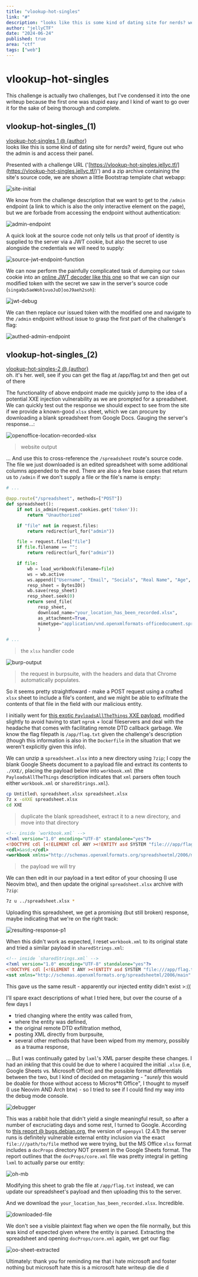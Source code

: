 ```yaml
---
title: "vlookup-hot-singles"
link: "#"
description: "looks like this is some kind of dating site for nerds? weird, figure out who the admin is and access their panel"
author: "jellyCTF"
date: "2024-06-24"
published: true
area: "ctf"
tags: ["web"]
---
```


# vlookup-hot-singles

This challenge is actually two challenges, but I've condensed it into the one writeup because the first one was stupid easy and
I kind of want to go over it for the sake of being thorough and complete.

<!-- <a href="##vlookup-hot-singles_(2)">jump to the second challenge</a> -->

## vlookup-hot-singles_(1)

<aside>
<a href="https://jellyc.tf/challenges#vlookup_hot_singles-8">vlookup-hot-singles 1 @ {author}</a><br/>
looks like this is some kind of dating site for nerds? weird, figure out who the admin is and access their panel.
</aside>

Presented with a challenge URL ('[https://vlookup-hot-singles.jellyc.tf/](https://vlookup-hot-singles.jellyc.tf/)') and a zip archive containing the
site's source code, we are shown a little Bootstrap template chat webapp:

![site-initial](/img/vlookup_hot_singles_img/site_init.png)

We know from the challenge description that we want to get to the `/admin` endpoint (a link to which is also the only interactive element on the page),
but we are forbade from accessing the endpoint without authentication:

![admin-endpoint](/img/vlookup_hot_singles_img/admin_endpoint_init.png)

A quick look at the source code not only tells us that proof of identity is supplied to the server via a JWT cookie, but also the secret to use alongside
the credentials we will need to supply:

![source-jwt-endpoint-function](/img/vlookup_hot_singles_img/source_code_token.png)

We can now perform the painfully complicated task of dumping our `token` cookie into an [online JWT decoder like this one](https://token.dev/) so that we can
sign our modified token with the secret we saw in the server's source code (`singaQu5aeWoh1vuoJuD]ooJ9aeh2soh`):

![jwt-debug](/img/vlookup_hot_singles_img/jwt_decode.png)

We can then replace our issued token with the modified one and navigate to the `/admin` endpoint without issue to grasp the first part of the challenge's flag:

![authed-admin-endpoint](/img/vlookup_hot_singles_img/flag_one.png)

## vlookup-hot-singles_(2)
<aside>
<a href="https://jellyc.tf/challenges#vlookup_hot_singles-8">vlookup-hot-singles-2 @ {author}</a><br/>
oh. it's her. well, see if you can get the flag at /app/flag.txt and then get out of there
</aside>

The functionality of above endpoint made me quickly jump to the idea of a potential XXE injection vulnerability as we are prompted for a spreadsheet.
We can quickly test out the response we should expect to see from the site if we provide a known-good `xlsx` sheet, which we can procure by downloading
a blank spreadsheet from Google Docs. Gauging the server's response...:

![openoffice-location-recorded-xlsx](/img/vlookup_hot_singles_img/test_upload_blank.png)
> website output

... And use this to cross-reference the `/spreadsheet` route's source code. The file we just downloaded is an edited spreadsheet with some additional columns
appended to the end. There are also a few base cases that return us to `/admin` if we don't supply a file or the file's name is empty:

```python
# ...

@app.route("/spreadsheet", methods=["POST"])
def spreadsheet():
    if not is_admin(request.cookies.get('token')):
        return "Unauthorized"

    if "file" not in request.files:
        return redirect(url_for("admin"))

    file = request.files["file"]
    if file.filename == "":
        return redirect(url_for("admin"))

    if file:
        wb = load_workbook(filename=file)
        ws = wb.active
        ws.append(["Username", "Email", "Socials", "Real Name", "Age", "Height", "Country", "MBTI", "Job", "Income", "Relationship status", "Favorite Sanrio Character", "Favorite Minecraft Version"])
        resp_sheet = BytesIO()
        wb.save(resp_sheet)
        resp_sheet.seek(0)
        return send_file(
            resp_sheet,
            download_name="your_location_has_been_recorded.xlsx",
            as_attachment=True,
            mimetype="application/vnd.openxmlformats-officedocument.spreadsheetml.sheet"
            )

# ...
```
> the `xlsx` handler code

![burp-output](/img/vlookup_hot_singles_img/burpsuite_post.png)
> the request in burpsuite, with the headers and data that Chrome automatically populates.

So it seems pretty straightfoward - make a POST request using a crafted `xlsx` sheet to include a file's content, and we might be able to exfiltrate the contents of that file in the field
with our malicious entity.

I initially went for [this exotic `PayloadsAllTheThings` XXE payload](https://github.com/swisskyrepo/PayloadsAllTheThings/tree/master/XXE%20Injection#xxe-inside-xlsx-file), modified slightly to
avoid having to start `ngrok` + local fileservers and deal with the headache that comes with facilitating remote DTD callback garbage. We know the flag filepath is `/app/flag.txt` given the
challenge's description (though this information is also in the `Dockerfile` in the situation that we weren't explicitly given this info).

We can unzip a `spreadsheet.xlsx` into a new directory using `7zip`; I copy the blank Google Sheets document to a payload file and extract its contents to `./XXE/`, placing the
payload below into `workbook.xml` (the `PayloadsAllTheThings` description indicates that `xml` parsers often touch either `workbook.xml` or `sharedStrings.xml`).

```bash
cp Untitled\ spreadsheet.xlsx spreadsheet.xlsx
7z x -oXXE spreadsheet.xlsx
cd XXE
```
> duplicate the blank spreadsheet, extract it to a new directory, and move into that directory

```xml
<!-- inside `workbook.xml` -->
<?xml version="1.0" encoding="UTF-8" standalone="yes"?>
<!DOCTYPE cdl [<!ELEMENT cdl ANY ><!ENTITY asd SYSTEM "file:///app/flag.txt"> ]>
<cdl>&asd;</cdl>
<workbook xmlns="http://schemas.openxmlformats.org/spreadsheetml/2006/main" xmlns:r="http://schemas.openxmlformats.org/officeDocument/2006/relationships">
```
> the payload we will try


We can then edit in our payload in a text editor of your choosing (I use Neovim btw), and then update the original `spreadsheet.xlsx` archive with `7zip`:

```bash
7z u ../spreadsheet.xlsx *
```

Uploading this spreadsheet, we get a promising (but still broken) response, maybe indicating that we're on the right track:

![resulting-response-p1](/img/vlookup_hot_singles_img/werkzeug_debug.png)

When this didn't work as expected, I reset `workbook.xml` to its original state and tried a similar payload in `sharedStrings.xml`:
```xml
<!-- inside `sharedStrings.xml` -->
<?xml version="1.0" encoding="UTF-8" standalone="yes"?>
<!DOCTYPE cdl [<!ELEMENT t ANY ><!ENTITY asd SYSTEM "file:///app/flag.txt"> ]>
<sst xmlns="http://schemas.openxmlformats.org/spreadsheetml/2006/main" count="10" uniqueCount="10"><si><t>&asd;</t></si><si><t>testA2</t></si></sst>
```

This gave us the same result - apparently our injected entity didn't exist >:((

I'll spare exact descriptions of what I tried here, but over the course of a few days I
- tried changing where the entity was called from,
- where the entity was defined,
- the original remote DTD exfiltration method,
- posting XML directly from burpsuite,
- several other methods that have been wiped from my memory, possibly as a trauma response,

... But I was continually gated by `lxml`'s XML parser despite these changes. I had an _inkling_ that this could be due to where I acquired the initial `.xlsx`
(i.e, Google Sheets vs. Microsoft Office) and the possible format differentials between the two, but I kind of decided on metagaming - "_surely_ this would be
doable for those without access to Micros*ft Office", I thought to myself (I use Neovim AND Arch btw) - so I tried to see if I could find my way into the debug mode console.

![debugger](/img/vlookup_hot_singles_img/shit.png)

This was a rabbit hole that didn't yield a single meaningful result, so after a number of excruciating days and some rest, I turned to Google. According to [this report @ bugs.debian.org](https://bugs.debian.org/cgi-bin/bugreport.cgi?bug=854442),
the version of `openpyxl` (2.4.1) the server runs is definitely vulnerable external entity inclusion via the exact `file:///path/to/file` method we were trying,
but the MS Office `xlsx` format includes a `docProps` directory NOT present in the Google Sheets format.
The report outlines that the `docProps/core.xml` file was pretty integral in getting `lxml` to actually parse our entity:

![oh-mb](/img/vlookup_hot_singles_img/cve_payload.png)

Modifying this sheet to grab the file at `/app/flag.txt` instead, we can update our spreadsheet's payload and then uploading this to the server.

And we download the `your_location_has_been_recorded.xlsx`. Incredible.

![downloaded-file](/img/vlookup_hot_singles_img/payload_result.png)

We don't see a visible plaintext flag when we open the file normally, but this was kind of expected given where the entity is parsed. Extracting the spreadsheet and
opening `docProps/core.xml` again, we get our flag:

![oo-sheet-extracted](/img/vlookup_hot_singles_img/flag_two.png)

Ultimately: thank you for reminding me that i hate microsoft and foster nothing but microsoft hate this is a microsoft hate writeup die die d

